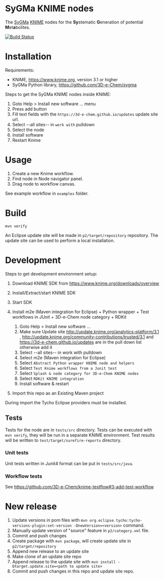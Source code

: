 # SyGMa KNIME nodes

The [SyGMa](https://github.com/3D-e-Chem/sygma) [KNIME](https://www.knime.org) nodes for the **Sy**stematic **G**eneration of potential **M**et**a**bolites.

[![Build Status](https://travis-ci.org/3D-e-Chem/knime-sygma.svg?branch=master)](https://travis-ci.org/3D-e-Chem/knime-sygma)

# Installation

Requirements:

* KNIME, https://www.knime.org, version 3.1 or higher
* SyGMa Python library, https://github.com/3D-e-Chem/sygma

Steps to get the SyGMa KNIME nodes inside KNIME:

1. Goto Help > Install new software ... menu
2. Press add button
3. Fill text fields with the `https://3d-e-chem.github.io/updates` update site url.
4. Select --all sites-- in `work with` pulldown
5. Select the node
6. Install software
7. Restart Knime

# Usage

1. Create a new Knime workflow.
2. Find node in Node navigator panel.
3. Drag node to workflow canvas.

See example workflow in `examples` folder.

# Build

```
mvn verify
```

An Eclipse update site will be made in `p2/target/repository` repository.
The update site can be used to perform a local installation.

# Development

Steps to get development environment setup:

1. Download KNIME SDK from https://www.knime.org/downloads/overview
2. Install/Extract/start KNIME SDK
3. Start SDK
4. Install m2e (Maven integration for Eclipse) + Python wrapper + Test workflows in JUnit + 3D-e-Chem node category + RDKit

    1. Goto Help > Install new software ...
    2. Make sure Update site http://update.knime.org/analytics-platform/3.1 , http://update.knime.org/community-contributions/trusted/3.1 and https://3d-e-chem.github.io/updates are in the pull down list otherwise add it
    3. Select --all sites-- in work with pulldown
    4. Select m2e (Maven integration for Eclipse)
    5. Select `Abstract Python wrapper KNIME node and helpers`
    6. Select `Test Knime workflows from a Junit test`
    7. Select `Splash & node category for 3D-e-Chem KNIME nodes`
    8. Select `RDKit KNIME integration`
    9. Install software & restart

5. Import this repo as an Existing Maven project

During import the Tycho Eclipse providers must be installed.

## Tests

Tests for the node are in `tests/src` directory.
Tests can be executed with `mvn verify`, they will be run in a separate KNIME environment.
Test results will be written to `test/target/surefire-reports` directory.

### Unit tests

Unit tests written in Junit4 format can be put in `tests/src/java`.

### Workflow tests

See https://github.com/3D-e-Chem/knime-testflow#3-add-test-workflow

# New release

1. Update versions in pom files with `mvn org.eclipse.tycho:tycho-versions-plugin:set-version -DnewVersion=<version>` command.
2. Manually update version of "source" feature in `p2/category.xml` file.
3. Commit and push changes
3. Create package with `mvn package`, will create update site in `p2/target/repository`
4. Append new release to an update site
  1. Make clone of an update site repo
  2. Append release to the update site with `mvn install -Dtarget.update.site=<path to update site>`
5. Commit and push changes in this repo and update site repo.


